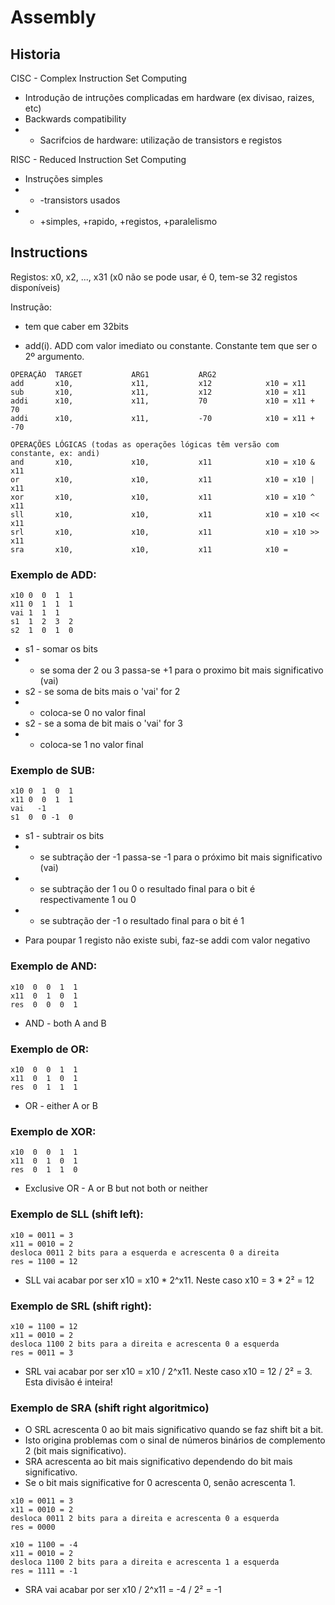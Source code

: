 # Assembly

## Historia
CISC - Complex Instruction Set Computing
- Introdução de intruções complicadas em hardware (ex divisao, raizes, etc)  
- Backwards compatibility  
- - Sacrifcios de hardware: utilização de transistors e registos  

RISC - Reduced Instruction Set Computing
- Instruções simples
- - -transistors usados
- - +simples, +rapido, +registos, +paralelismo

## Instructions
Registos: x0, x2, ..., x31 (x0 não se pode usar, é 0, tem-se 32 registos disponíveis)  

Instrução:
- tem que caber em 32bits


- add(i). ADD com valor imediato ou constante. Constante tem que ser o 2º argumento.    
```
OPERAÇÂO  TARGET           ARG1           ARG2       
add       x10,             x11,           x12            x10 = x11 
sub       x10,             x11,           x12            x10 = x11 
addi      x10,             x11,           70             x10 = x11 + 70
addi      x10,             x11,           -70            x10 = x11 + -70

OPERAÇÕES LÓGICAS (todas as operações lógicas têm versão com constante, ex: andi)
and       x10,             x10,           x11            x10 = x10 & x11
or        x10,             x10,           x11            x10 = x10 | x11
xor       x10,             x10,           x11            x10 = x10 ^ x11
sll       x10,             x10,           x11            x10 = x10 << x11
srl       x10,             x10,           x11            x10 = x10 >> x11
sra       x10,             x10,           x11            x10 = 
```

### Exemplo de ADD:
```
x10 0  0  1  1
x11 0  1  1  1
vai 1  1  1   
s1  1  2  3  2
s2  1  0  1  0
```
- s1 - somar os bits
- - se soma der 2 ou 3 passa-se +1 para o proximo bit mais significativo (vai)
- s2 - se soma de bits mais o 'vai' for 2
- - coloca-se 0 no valor final
- s2 - se a soma de bit mais o 'vai' for 3
- - coloca-se 1 no valor final

### Exemplo de SUB:
```
x10 0  1  0  1
x11 0  0  1  1
vai   -1
s1  0  0 -1  0
```
- s1 - subtrair os bits
- - se subtração der -1 passa-se -1 para o próximo bit mais significativo (vai)
- - se subtração der 1 ou 0 o resultado final para o bit é respectivamente 1 ou 0
- - se subtração der -1 o resultado final para o bit é 1

* Para poupar 1 registo não existe subi, faz-se addi com valor negativo  
### Exemplo de AND:
```
x10  0  0  1  1
x11  0  1  0  1
res  0  0  0  1
```
* AND - both A and B  
### Exemplo de OR:
```
x10  0  0  1  1
x11  0  1  0  1
res  0  1  1  1
```
* OR - either A or B  
### Exemplo de XOR:
```
x10  0  0  1  1
x11  0  1  0  1
res  0  1  1  0
```
* Exclusive OR - A or B but not both or neither  
### Exemplo de SLL (shift left):
```
x10 = 0011 = 3
x11 = 0010 = 2
desloca 0011 2 bits para a esquerda e acrescenta 0 a direita
res = 1100 = 12
```
* SLL vai acabar por ser x10 = x10 * 2^x11. Neste caso x10 = 3 * 2² = 12  
### Exemplo de SRL (shift right):
```
x10 = 1100 = 12
x11 = 0010 = 2
desloca 1100 2 bits para a direita e acrescenta 0 a esquerda
res = 0011 = 3
```
* SRL vai acabar por ser x10 = x10 / 2^x11. Neste caso x10 = 12 / 2² = 3. Esta divisão é inteira!  
### Exemplo de SRA (shift right algoritmico)  
* O SRL acrescenta 0 ao bit mais significativo quando se faz shift bit a bit.  
* Isto origina problemas com o sinal de números binários de complemento 2 (bit mais significativo).  
* SRA acrescenta ao bit mais significativo dependendo do bit mais significativo.  
* Se o bit mais significative for 0 acrescenta 0, senão acrescenta 1.  
```
x10 = 0011 = 3
x11 = 0010 = 2
desloca 0011 2 bits para a direita e acrescenta 0 a esquerda
res = 0000

x10 = 1100 = -4
x11 = 0010 = 2
desloca 1100 2 bits para a direita e acrescenta 1 a esquerda
res = 1111 = -1
```
* SRA vai acabar por ser x10 / 2^x11 = -4 / 2² = -1  